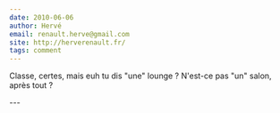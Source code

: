 ```yaml
---
date: 2010-06-06
author: Hervé
email: renault.herve@gmail.com
site: http://herverenault.fr/
tags: comment
---
```


<p>Classe, certes, mais euh tu dis &quot;une&quot; lounge ? N'est-ce pas &quot;un&quot; salon, après tout ?</p>
---